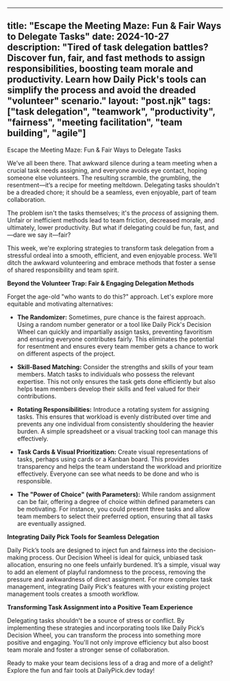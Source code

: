 
---
title: "Escape the Meeting Maze: Fun & Fair Ways to Delegate Tasks"
date: 2024-10-27
description: "Tired of task delegation battles? Discover fun, fair, and fast methods to assign responsibilities, boosting team morale and productivity.  Learn how Daily Pick's tools can simplify the process and avoid the dreaded "volunteer" scenario."
layout: "post.njk"
tags: ["task delegation", "teamwork", "productivity", "fairness", "meeting facilitation", "team building", "agile"]
---

Escape the Meeting Maze: Fun & Fair Ways to Delegate Tasks

We’ve all been there. That awkward silence during a team meeting when a crucial task needs assigning, and everyone avoids eye contact, hoping someone else volunteers.  The resulting scramble, the grumbling, the resentment—it’s a recipe for meeting meltdown.  Delegating tasks shouldn't be a dreaded chore; it should be a seamless, even enjoyable, part of team collaboration.

The problem isn't the tasks themselves; it's the *process* of assigning them.  Unfair or inefficient methods lead to team friction, decreased morale, and ultimately, lower productivity.  But what if delegating could be fun, fast, and—dare we say it—fair?

This week, we're exploring strategies to transform task delegation from a stressful ordeal into a smooth, efficient, and even enjoyable process.  We’ll ditch the awkward volunteering and embrace methods that foster a sense of shared responsibility and team spirit.

**Beyond the Volunteer Trap: Fair & Engaging Delegation Methods**

Forget the age-old "who wants to do this?" approach. Let's explore more equitable and motivating alternatives:

* **The Randomizer:** Sometimes, pure chance is the fairest approach.  Using a random number generator or a tool like Daily Pick's Decision Wheel can quickly and impartially assign tasks, preventing favoritism and ensuring everyone contributes fairly. This eliminates the potential for resentment and ensures every team member gets a chance to work on different aspects of the project.

* **Skill-Based Matching:** Consider the strengths and skills of your team members.  Match tasks to individuals who possess the relevant expertise.  This not only ensures the task gets done efficiently but also helps team members develop their skills and feel valued for their contributions.

* **Rotating Responsibilities:**  Introduce a rotating system for assigning tasks. This ensures that workload is evenly distributed over time and prevents any one individual from consistently shouldering the heavier burden.  A simple spreadsheet or a visual tracking tool can manage this effectively.

* **Task Cards & Visual Prioritization:**  Create visual representations of tasks, perhaps using cards or a Kanban board. This provides transparency and helps the team understand the workload and prioritize effectively.  Everyone can see what needs to be done and who is responsible.

* **The "Power of Choice" (with Parameters):** While random assignment can be fair, offering a degree of choice within defined parameters can be motivating.  For instance, you could present three tasks and allow team members to select their preferred option, ensuring that all tasks are eventually assigned.

**Integrating Daily Pick Tools for Seamless Delegation**

Daily Pick’s tools are designed to inject fun and fairness into the decision-making process.  Our Decision Wheel is ideal for quick, unbiased task allocation, ensuring no one feels unfairly burdened.  It’s a simple, visual way to add an element of playful randomness to the process, removing the pressure and awkwardness of direct assignment.  For more complex task management, integrating Daily Pick's features with your existing project management tools creates a smooth workflow.


**Transforming Task Assignment into a Positive Team Experience**

Delegating tasks shouldn't be a source of stress or conflict.  By implementing these strategies and incorporating tools like Daily Pick’s Decision Wheel, you can transform the process into something more positive and engaging.  You'll not only improve efficiency but also boost team morale and foster a stronger sense of collaboration.

Ready to make your team decisions less of a drag and more of a delight? Explore the fun and fair tools at DailyPick.dev today!
